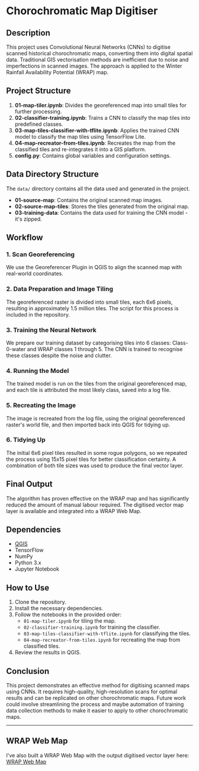 # Chorochromatic Map Digitiser

## Description
This project uses Convolutional Neural Networks (CNNs) to digitise scanned historical chorochromatic maps, converting them into digital spatial data. Traditional GIS vectorisation methods are inefficient due to noise and imperfections in scanned images. The approach is applied to the Winter Rainfall Availability Potential (WRAP) map.

## Project Structure

1. **01-map-tiler.ipynb**: Divides the georeferenced map into small tiles for further processing.
2. **02-classifier-training.ipynb**: Trains a CNN to classify the map tiles into predefined classes.
3. **03-map-tiles-classifier-with-tflite.ipynb**: Applies the trained CNN model to classify the map tiles using TensorFlow Lite.
4. **04-map-recreator-from-tiles.ipynb**: Recreates the map from the classified tiles and re-integrates it into a GIS platform.
5. **config.py**: Contains global variables and configuration settings.

## Data Directory Structure

The `data/` directory contains all the data used and generated in the project.

- **01-source-map**: Contains the original scanned map images.
- **02-source-map-tiles**: Stores the tiles generated from the original map.
- **03-training-data**: Contains the data used for training the CNN model - it's zipped.

## Workflow

### 1. Scan Georeferencing
We use the Georeferencer Plugin in QGIS to align the scanned map with real-world coordinates.

### 2. Data Preparation and Image Tiling
The georeferenced raster is divided into small tiles, each 6x6 pixels, resulting in approximately 1.5 million tiles. The script for this process is included in the repository.

### 3. Training the Neural Network
We prepare our training dataset by categorising tiles into 6 classes: Class-0-water and WRAP classes 1 through 5. The CNN is trained to recognise these classes despite the noise and clutter.

### 4. Running the Model
The trained model is run on the tiles from the original georeferenced map, and each tile is attributed the most likely class, saved into a log file.

### 5. Recreating the Image
The image is recreated from the log file, using the original georeferenced raster's world file, and then imported back into QGIS for tidying up.

### 6. Tidying Up
The initial 6x6 pixel tiles resulted in some rogue polygons, so we repeated the process using 15x15 pixel tiles for better classification certainty. A combination of both tile sizes was used to produce the final vector layer.

## Final Output
The algorithm has proven effective on the WRAP map and has significantly reduced the amount of manual labour required. The digitised vector map layer is available and integrated into a WRAP Web Map.

## Dependencies
- [QGIS](https://qgis.org/en/site/forusers/download.html)
- TensorFlow
- NumPy
- Python 3.x
- Jupyter Notebook

## How to Use

1. Clone the repository.
2. Install the necessary dependencies.
3. Follow the notebooks in the provided order:
   - `01-map-tiler.ipynb` for tiling the map.
   - `02-classifier-training.ipynb` for training the classifier.
   - `03-map-tiles-classifier-with-tflite.ipynb` for classifying the tiles.
   - `04-map-recreator-from-tiles.ipynb` for recreating the map from classified tiles.
4. Review the results in QGIS.

## Conclusion
This project demonstrates an effective method for digitising scanned maps using CNNs. It requires high-quality, high-resolution scans for optimal results and can be replicated on other chorochromatic maps. Future work could involve streamlining the process and maybe automation of training data collection methods to make it easier to apply to other chorochromatic maps.


---

## WRAP Web Map
I've also built a WRAP Web Map with the output digitised vector layer here: [WRAP Web Map](https://obermajer.co.uk/WRAP-Web-Map/)
